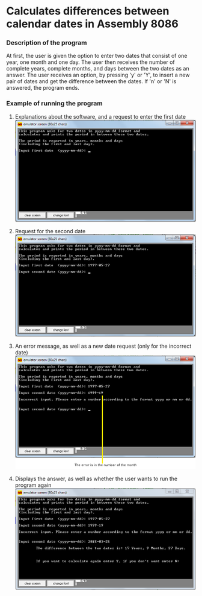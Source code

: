 # Calculates differences between calendar dates in Assembly 8086

### Description of the program

At first, the user is given the option to enter two dates that consist of one year, one month and one day.
The user then receives the number of complete years, complete months, and days between the two dates as an answer.
The user receives an option, by pressing 'y' or 'Y', to insert a new pair of dates and get the difference between the dates.
If 'n' or 'N' is answered, the program ends.

### Example of running the program

1. Explanations about the software, and a request to enter the first date
![](https://github.com/GeekCSA/Calculates-differences-between-dates/blob/master/Pictures/1.png)

2. Request for the second date
![](https://github.com/GeekCSA/Calculates-differences-between-dates/blob/master/Pictures/2.png)

3. An error message, as well as a new date request (only for the incorrect date)
![](https://github.com/GeekCSA/Calculates-differences-between-dates/blob/master/Pictures/3.png)

4. Displays the answer, as well as whether the user wants to run the program again
![](https://github.com/GeekCSA/Calculates-differences-between-dates/blob/master/Pictures/4.png)
